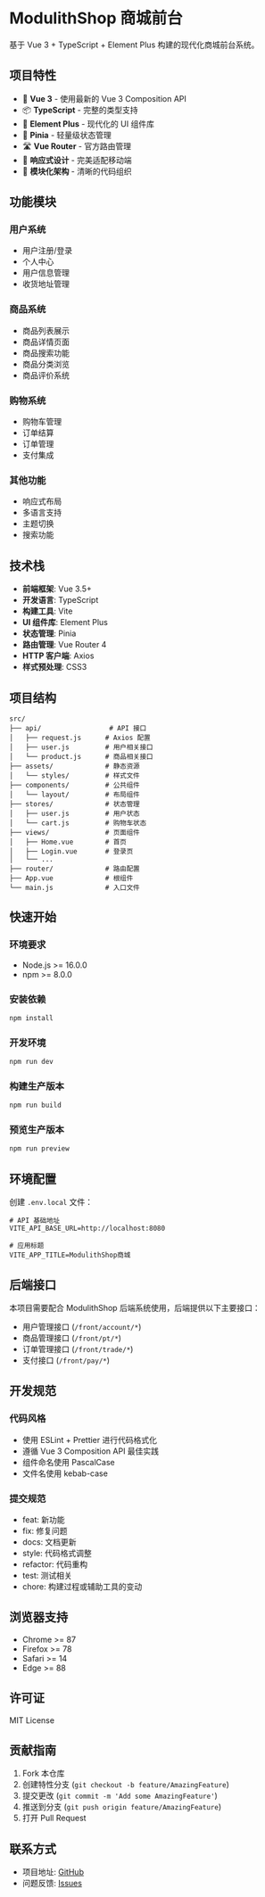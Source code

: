# ModulithShop 商城前台

基于 Vue 3 + TypeScript + Element Plus 构建的现代化商城前台系统。

## 项目特性

- 🚀 **Vue 3** - 使用最新的 Vue 3 Composition API
- 📦 **TypeScript** - 完整的类型支持
- 🎨 **Element Plus** - 现代化的 UI 组件库
- 🏪 **Pinia** - 轻量级状态管理
- 🛣️ **Vue Router** - 官方路由管理
- 📱 **响应式设计** - 完美适配移动端
- 🎯 **模块化架构** - 清晰的代码组织

## 功能模块

### 用户系统
- 用户注册/登录
- 个人中心
- 用户信息管理
- 收货地址管理

### 商品系统
- 商品列表展示
- 商品详情页面
- 商品搜索功能
- 商品分类浏览
- 商品评价系统

### 购物系统
- 购物车管理
- 订单结算
- 订单管理
- 支付集成

### 其他功能
- 响应式布局
- 多语言支持
- 主题切换
- 搜索功能

## 技术栈

- **前端框架**: Vue 3.5+
- **开发语言**: TypeScript
- **构建工具**: Vite
- **UI 组件库**: Element Plus
- **状态管理**: Pinia
- **路由管理**: Vue Router 4
- **HTTP 客户端**: Axios
- **样式预处理**: CSS3

## 项目结构

```
src/
├── api/                 # API 接口
│   ├── request.js      # Axios 配置
│   ├── user.js         # 用户相关接口
│   └── product.js      # 商品相关接口
├── assets/             # 静态资源
│   └── styles/         # 样式文件
├── components/         # 公共组件
│   └── layout/         # 布局组件
├── stores/             # 状态管理
│   ├── user.js         # 用户状态
│   └── cart.js         # 购物车状态
├── views/              # 页面组件
│   ├── Home.vue        # 首页
│   ├── Login.vue       # 登录页
│   └── ...
├── router/             # 路由配置
├── App.vue             # 根组件
└── main.js             # 入口文件
```

## 快速开始

### 环境要求

- Node.js >= 16.0.0
- npm >= 8.0.0

### 安装依赖

```bash
npm install
```

### 开发环境

```bash
npm run dev
```

### 构建生产版本

```bash
npm run build
```

### 预览生产版本

```bash
npm run preview
```

## 环境配置

创建 `.env.local` 文件：

```env
# API 基础地址
VITE_API_BASE_URL=http://localhost:8080

# 应用标题
VITE_APP_TITLE=ModulithShop商城
```

## 后端接口

本项目需要配合 ModulithShop 后端系统使用，后端提供以下主要接口：

- 用户管理接口 (`/front/account/*`)
- 商品管理接口 (`/front/pt/*`)
- 订单管理接口 (`/front/trade/*`)
- 支付接口 (`/front/pay/*`)

## 开发规范

### 代码风格

- 使用 ESLint + Prettier 进行代码格式化
- 遵循 Vue 3 Composition API 最佳实践
- 组件命名使用 PascalCase
- 文件名使用 kebab-case

### 提交规范

- feat: 新功能
- fix: 修复问题
- docs: 文档更新
- style: 代码格式调整
- refactor: 代码重构
- test: 测试相关
- chore: 构建过程或辅助工具的变动

## 浏览器支持

- Chrome >= 87
- Firefox >= 78
- Safari >= 14
- Edge >= 88

## 许可证

MIT License

## 贡献指南

1. Fork 本仓库
2. 创建特性分支 (`git checkout -b feature/AmazingFeature`)
3. 提交更改 (`git commit -m 'Add some AmazingFeature'`)
4. 推送到分支 (`git push origin feature/AmazingFeature`)
5. 打开 Pull Request

## 联系方式

- 项目地址: [GitHub](https://github.com/your-username/modulithshop-frontend)
- 问题反馈: [Issues](https://github.com/your-username/modulithshop-frontend/issues)